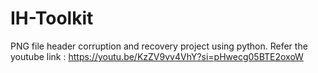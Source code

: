 # IH-Toolkit
PNG file header corruption and recovery project using python.
Refer the youtube link : https://youtu.be/KzZV9vv4VhY?si=pHwecg05BTE2oxoW
